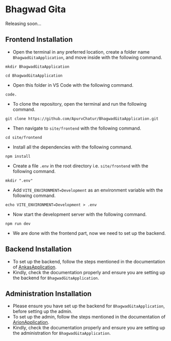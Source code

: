 # Bhagwad Gita

Releasing soon...

## Frontend Installation
- Open the terminal in any preferred location, create a folder name `BhagwadGitaApplication`, and move inside with the following command.
```
mkdir BhagwadGitaApplication
```
```
cd BhagwadGitaApplication
```
- Open this folder in VS Code with the following command.
```
code.
```
- To clone the repository, open the terminal and run the following command.
```
git clone https://github.com/ApurvChatur/BhagwadGitaApplication.git
```
- Then navigate to `site/frontend` with the following command.
```
cd site/frontend
```
- Install all the dependencies with the following command.
```
npm install
```
- Create a file `.env` in the root directory i.e. `site/frontend` with the following command.
```
mkdir ".env"
```
- Add `VITE_ENVIRONMENT=Development` as an environment variable with the following command.
``` 
echo VITE_ENVIRONMENT=Development > .env
```
- Now start the development server with the following command.
```
npm run dev
```
- We are done with the frontend part, now we need to set up the backend.

## Backend Installation
- To set up the backend, follow the steps mentioned in the documentation of [AnkasApplication](https://github.com/ApurvChatur/AnkasApplication?tab=readme-ov-file#backend-installation).
- Kindly, check the documentation properly and ensure you are setting up the backend for `BhagwadGitaApplication`.

## Administration Installation
- Please ensure you have set up the backend for `BhagwadGitaApplication`, before setting up the admin.
- To set up the admin, follow the steps mentioned in the documentation of [ArionApplication](https://github.com/ApurvChatur/ArionApplication?tab=readme-ov-file#administration-installation).
- Kindly, check the documentation properly and ensure you are setting up the administration for `BhagwadGitaApplication`.